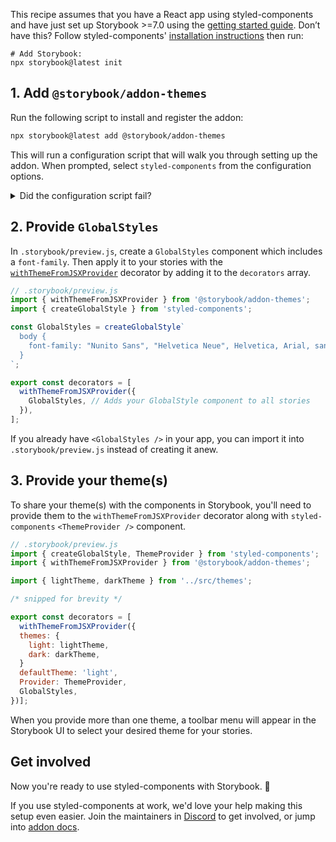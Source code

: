 <Callout variant="neutral" icon="ℹ️" title="Prerequisites">

This recipe assumes that you have a React app using styled-components and have just set up Storybook >=7.0 using the [getting started guide](/docs/react/get-started/install). Don’t have this? Follow styled-components' [installation instructions](https://styled-components.com/docs/basics#installation) then run:

```shell
# Add Storybook:
npx storybook@latest init
```

</Callout>

## 1. Add `@storybook/addon-themes`

Run the following script to install and register the addon:

```bash
npx storybook@latest add @storybook/addon-themes
```

This will run a configuration script that will walk you through setting up the addon. When prompted, select `styled-components` from the configuration options.

<details>
  <summary>Did the configuration script fail?</summary>
  <p>Under the hood, this runs <code>npx @storybook/auto-config themes</code> which should read your project and try to configure your Storybook with the correct decorator. If running that command directly does not solve your problem, please file a bug on the <a href="https://github.com/storybookjs/auto-config/issues/new?assignees=&labels=bug&projects=&template=bug_report.md&title=%5BBug%5D" target="_blank">@storybook/auto-config</a> repository for that we can make this good as can be. To manually add this addon, install it then add it to the addons array in your <code>.storybook/main.ts</code></p>
</details>

## 2. Provide `GlobalStyles`

In `.storybook/preview.js`, create a `GlobalStyles` component which includes a `font-family`. Then apply it to your stories with the [`withThemeFromJSXProvider`](https://github.com/storybookjs/storybook/blob/next/code/addons/themes/docs/api.md#withthemefromjsxprovider) decorator by adding it to the `decorators` array.

```js
// .storybook/preview.js
import { withThemeFromJSXProvider } from '@storybook/addon-themes';
import { createGlobalStyle } from 'styled-components';

const GlobalStyles = createGlobalStyle`
  body {
    font-family: "Nunito Sans", "Helvetica Neue", Helvetica, Arial, sans-serif;
  }
`;

export const decorators = [
  withThemeFromJSXProvider({
    GlobalStyles, // Adds your GlobalStyle component to all stories
  }),
];
```

<Callout variant="neutral" icon="ℹ️">

If you already have `<GlobalStyles />` in your app, you can import it into `.storybook/preview.js` instead of creating it anew.

</Callout>


## 3. Provide your theme(s)
To share your theme(s) with the components in Storybook, you'll need to provide them to the `withThemeFromJSXProvider` decorator along with `styled-components` `<ThemeProvider />` component.

```js
// .storybook/preview.js
import { createGlobalStyle, ThemeProvider } from 'styled-components';
import { withThemeFromJSXProvider } from '@storybook/addon-themes';

import { lightTheme, darkTheme } from '../src/themes';

/* snipped for brevity */

export const decorators = [
  withThemeFromJSXProvider({
  themes: {
    light: lightTheme,
    dark: darkTheme,
  }
  defaultTheme: 'light',
  Provider: ThemeProvider,
  GlobalStyles,
})];
```

<Callout variant="neutral" icon="ℹ️">

When you provide more than one theme, a toolbar menu will appear in the Storybook UI to select your desired theme for your stories.

</Callout>

## Get involved

Now you're ready to use styled-components with Storybook. 🎉

If you use styled-components at work, we'd love your help making this setup even easier. Join the maintainers in [Discord](https://discord.gg/storybook) to get involved, or jump into [addon docs](/docs/react/addons/introduction).
